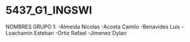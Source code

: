 # 5437_G1_INGSWI
NOMBRES GRUPO 1:
-Almeida Nicolas
-Acosta Camilo
-Benavides Luis
-Loachamin Esteban
-Ortiz Rafael
-Jimenez Dylan
